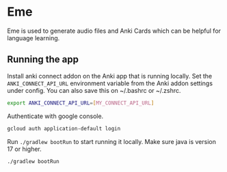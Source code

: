 # Eme

Eme is used to generate audio files and Anki Cards which can be helpful for language learning.

## Running the app

Install anki connect addon on the Anki app that is running locally. Set the `ANKI_CONNECT_API_URL` environment variable from the Anki addon settings under config.
You can also save this on ~/.bashrc or ~/.zshrc.
```sh
export ANKI_CONNECT_API_URL=[MY_CONNECT_API_URL]
```

Authenticate with google console.

```sh
gcloud auth application-default login
```

Run `./gradlew bootRun` to start running it locally. Make sure java is version 17 or higher.
```sh
./gradlew bootRun
```